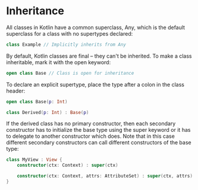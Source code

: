 # Inheritance

All classes in Kotlin have a common superclass, Any, which is the default superclass for a class with no supertypes declared:

```kt
class Example // Implicitly inherits from Any
```

By default, Kotlin classes are final – they can't be inherited. To make a class inheritable, mark it with the open keyword:


```kt
open class Base // Class is open for inheritance
```

To declare an explicit supertype, place the type after a colon in the class header:


```kt
open class Base(p: Int)

class Derived(p: Int) : Base(p)
```

If the derived class has no primary constructor, then each secondary constructor has to initialize the base type using the super keyword or it has to delegate to another constructor which does. Note that in this case different secondary constructors can call different constructors of the base type:

```kt
class MyView : View {
    constructor(ctx: Context) : super(ctx)

    constructor(ctx: Context, attrs: AttributeSet) : super(ctx, attrs)
}
```
